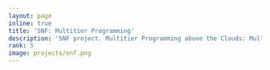 ```yaml
---
layout: page
inline: true
title: 'SNF: Multitier Programming'
description: 'SNF project. Multitier Programming above the Clouds: Multitier programming for heterogeneous platforms and devices, the cloud, mobile applications, Internet of Things (IoT) software, and Big Data processing stacks.'
rank: 5
image: projects/snf.png
---
```

